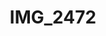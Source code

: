 ---
title: IMG_2472
layout: image
categories: [valokuvat]
box-image: valokuvat/IMG_2472.jpg
image: valokuvat/IMG_2472.jpg
---